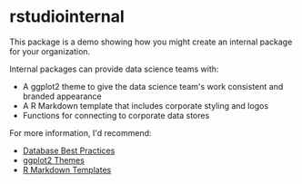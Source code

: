 # rstudiointernal

This package is a demo showing how you might create an internal package for your organization. 

Internal packages can provide data science teams with:

- A ggplot2 theme to give the data science team's work 
  consistent and branded appearance
- A R Markdown template that includes corporate
  styling and logos
- Functions for connecting to corporate data stores

For more information, I'd recommend:

- [Database Best Practices](https://db.rstudio.com)
- [ggplot2 Themes](https://drsimonj.svbtle.com/creating-corporate-colour-palettes-for-ggplot2)
- [R Markdown Templates](https://rmarkdown.rstudio.com/developer_document_templates.html)

